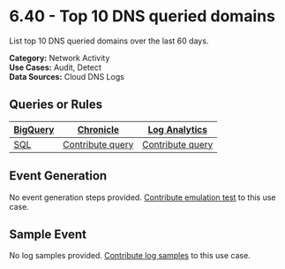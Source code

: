 # 6.40 - Top 10 DNS queried domains
List top 10 DNS queried domains over the last 60 days.


**Category:** Network Activity
</br>
**Use Cases:** Audit, Detect
</br>
**Data Sources:** Cloud DNS Logs
</br>



## Queries or Rules
[BigQuery](https://cloud.google.com/bigquery/) | [Chronicle](https://chronicle.security/) | [Log Analytics](https://cloud.google.com/logging/docs/log-analytics)
--- | --- | ---
[SQL](../../backends/bigquery/sql/6_40_DNS_top_queried_domains.sql) | [Contribute query](../../CONTRIBUTING.md) | [Contribute query](../../CONTRIBUTING.md)

## Event Generation
No event generation steps provided. [Contribute emulation test](../../CONTRIBUTING.md) to this use case.

## Sample Event
No log samples provided. [Contribute log samples](../../CONTRIBUTING.md) to this use case.

